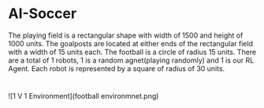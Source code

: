 # AI-Soccer
The playing field is a rectangular shape with width of 1500 and height of 1000 units.
The goalposts are located at either ends of the rectangular field with a width of 15 units each.
The football is a circle of radius 15 units.
There are a total of 1 robots, 1 is a random agnet(playing randomly) and 1 is our RL Agent. Each robot is represented by a square of radius of 30 units.
#
![1 V 1 Environment](football environmnet.png)   
